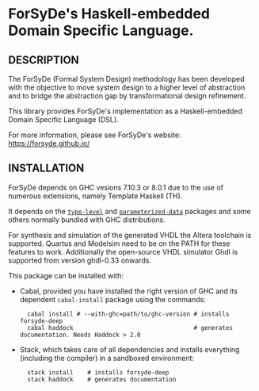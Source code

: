 ForSyDe's Haskell-embedded Domain Specific Language.
====================================================

DESCRIPTION
-----------

 The ForSyDe (Formal System Design) methodology has been developed
 with the objective to move system design to a higher level of
 abstraction and to bridge the abstraction gap by transformational
 design refinement.
 
 This library provides ForSyDe's implementation as a Haskell-embedded
 Domain Specific Language (DSL). 

 For more information, please see ForSyDe's website:
 https://forsyde.github.io/


INSTALLATION
------------
 
ForSyDe depends on GHC vesions 7.10.3 or 8.0.1 due to the use of
numerous extensions, namely Template Haskell (TH).

It depends on the
[`type-level`](https://github.com/forsyde/type-level) and
[`parameterized-data`](https://github.com/forsyde/parameterized-data)
packages and some others normally bundled with GHC distributions.

For synthesis and simulation of the generated VHDL the Altera toolchain is
supported. Quartus and Modelsim need to be on the PATH for these features to
work.  Additionally the open-source VHDL simulator Ghdl is supported from
version ghdl-0.33 onwards.

This package can be installed with:

* Cabal, provided you have installed the right version of GHC and its
  dependent `cabal-install` package using the commands:

        cabal install # --with-ghc=path/to/ghc-version # installs forsyde-deep
		cabal haddock                                  # generates documentation. Needs Haddock > 2.0
		
* Stack, which takes care of all dependencies and installs everything
  (including the compiler) in a sandboxed environment:
  
        stack install    # installs forsyde-deep
		stack haddock    # generates documentation
		
